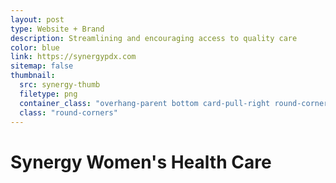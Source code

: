```yaml
---
layout: post
type: Website + Brand
description: Streamlining and encouraging access to quality care
color: blue
link: https://synergypdx.com
sitemap: false
thumbnail: 
  src: synergy-thumb
  filetype: png
  container_class: "overhang-parent bottom card-pull-right round-corners shadow-weak"
  class: "round-corners"
---
```


# Synergy Women's Health Care